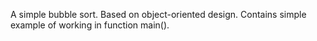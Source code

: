 A simple bubble sort. Based on object-oriented design. Contains simple example of working in function main().
